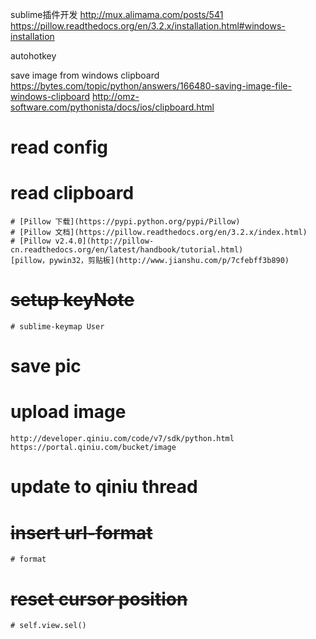 
sublime插件开发
	http://mux.alimama.com/posts/541
https://pillow.readthedocs.org/en/3.2.x/installation.html#windows-installation


autohotkey



save image from windows clipboard
	https://bytes.com/topic/python/answers/166480-saving-image-file-windows-clipboard
	http://omz-software.com/pythonista/docs/ios/clipboard.html

# read config
# read clipboard
    # [Pillow 下载](https://pypi.python.org/pypi/Pillow)
    # [Pillow 文档](https://pillow.readthedocs.org/en/3.2.x/index.html)
    # [Pillow v2.4.0](http://pillow-cn.readthedocs.org/en/latest/handbook/tutorial.html)
	[pillow，pywin32，剪贴板](http://www.jianshu.com/p/7cfebff3b890)
# ~~setup keyNote~~
    # sublime-keymap User
# save pic
# upload image
	http://developer.qiniu.com/code/v7/sdk/python.html
	https://portal.qiniu.com/bucket/image
# update to qiniu thread
# ~~insert url-format~~
    # format
# ~~reset cursor position~~
    # self.view.sel()


